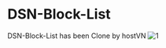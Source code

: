 # DSN-Block-List
DSN-Block-List has been Clone by hostVN
![1](https://github.com/user-attachments/assets/644f09a1-b4b3-4d8c-a938-9a541efd77e7)

